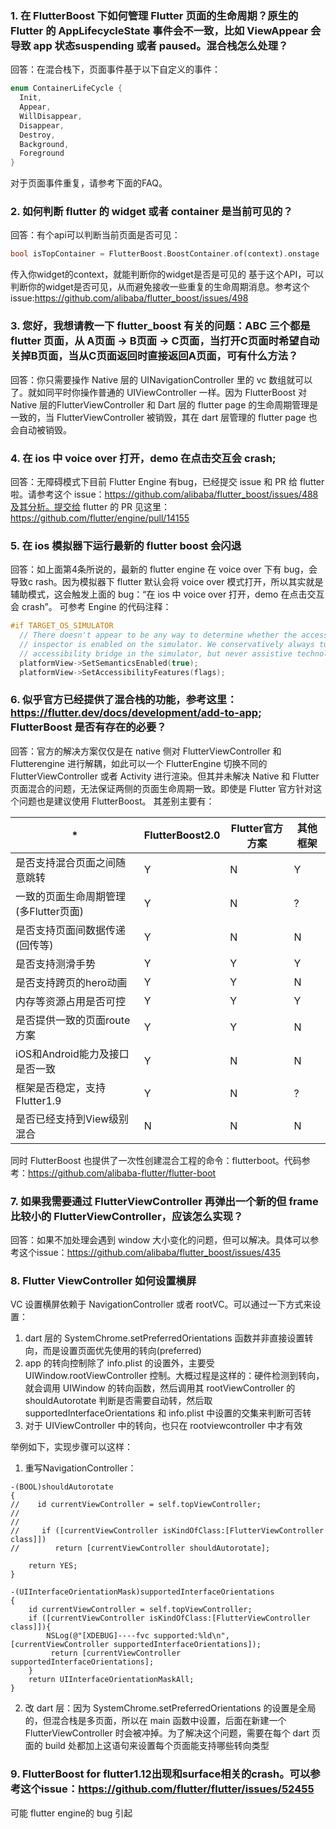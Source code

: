 ### 1. 在 FlutterBoost 下如何管理 Flutter 页面的生命周期？原生的 Flutter 的 AppLifecycleState 事件会不一致，比如 ViewAppear 会导致 app 状态suspending 或者 paused。混合栈怎么处理？
回答：在混合栈下，页面事件基于以下自定义的事件：
```dart
enum ContainerLifeCycle {
  Init,
  Appear,
  WillDisappear,
  Disappear,
  Destroy,
  Background,
  Foreground
}
```
对于页面事件重复，请参考下面的FAQ。
### 2. 如何判断 flutter 的 widget 或者 container 是当前可见的？
回答：有个api可以判断当前页面是否可见：
```dart
bool isTopContainer = FlutterBoost.BoostContainer.of(context).onstage
```
传入你widget的context，就能判断你的widget是否是可见的
基于这个API，可以判断你的widget是否可见，从而避免接收一些重复的生命周期消息。参考这个issue:https://github.com/alibaba/flutter_boost/issues/498

### 3. 您好，我想请教一下 flutter_boost 有关的问题：ABC 三个都是 flutter 页面，从 A页面 -> B页面 -> C页面，当打开C页面时希望自动关掉B页面，当从C页面返回时直接返回A页面，可有什么方法？
回答：你只需要操作 Native 层的 UINavigationController 里的 vc 数组就可以了。就如同平时你操作普通的 UIViewController 一样。因为 FlutterBoost 对 Native 层的FlutterViewController 和 Dart 层的 flutter page 的生命周期管理是一致的，当 FlutterViewController 被销毁，其在 dart 层管理的 flutter page 也会自动被销毁。

### 4. 在 ios 中 voice over 打开，demo 在点击交互会 crash;
回答：无障碍模式下目前 Flutter Engine 有bug，已经提交 issue 和 PR 给 flutter 啦。请参考这个 issue：https://github.com/alibaba/flutter_boost/issues/488及其分析。提交给 flutter 的 PR 见这里：https://github.com/flutter/engine/pull/14155

### 5. 在 ios 模拟器下运行最新的 flutter boost 会闪退
回答：如上面第4条所说的，最新的 flutter engine 在 voice over 下有 bug，会导致c rash。因为模拟器下 flutter 默认会将 voice over 模式打开，所以其实就是辅助模式，这会触发上面的 bug：“在 ios 中 voice over 打开，demo 在点击交互会 crash”。
可参考 Engine 的代码注释：
```c++
#if TARGET_OS_SIMULATOR
  // There doesn't appear to be any way to determine whether the accessibility
  // inspector is enabled on the simulator. We conservatively always turn on the
  // accessibility bridge in the simulator, but never assistive technology.
  platformView->SetSemanticsEnabled(true);
  platformView->SetAccessibilityFeatures(flags);
```

### 6. 似乎官方已经提供了混合栈的功能，参考这里：https://flutter.dev/docs/development/add-to-app; FlutterBoost 是否有存在的必要？
回答：官方的解决方案仅仅是在 native 侧对 FlutterViewController 和 Flutterengine 进行解耦，如此可以一个 FlutterEngine 切换不同的 FlutterViewController 或者 Activity 进行渲染。但其并未解决 Native 和 Flutter 页面混合的问题，无法保证两侧的页面生命周期一致。即使是 Flutter 官方针对这个问题也是建议使用 FlutterBoost。
其差别主要有：

|*|FlutterBoost2.0	|Flutter官方方案	|其他框架|
|----|----|----|----|
|是否支持混合页面之间随意跳转	|Y	|N	|Y|
|一致的页面生命周期管理(多Flutter页面)	|Y	|N	|?|
|是否支持页面间数据传递(回传等)	|Y	|N	|N|
|是否支持测滑手势	|Y	|Y	|Y|
|是否支持跨页的hero动画	|Y	|Y	|N|
|内存等资源占用是否可控	|Y	|Y	|Y|
|是否提供一致的页面route方案	|Y	|Y	|N|
|iOS和Android能力及接口是否一致	|Y	|N	|N|
|框架是否稳定，支持Flutter1.9	|Y	|N	|?|
|是否已经支持到View级别混合	|N	|N	|N|

同时 FlutterBoost 也提供了一次性创建混合工程的命令：flutterboot。代码参考：https://github.com/alibaba-flutter/flutter-boot

### 7. 如果我需要通过 FlutterViewController 再弹出一个新的但 frame 比较小的 FlutterViewController，应该怎么实现？
回答：如果不加处理会遇到 window 大小变化的问题，但可以解决。具体可以参考这个issue：https://github.com/alibaba/flutter_boost/issues/435

### 8. Flutter ViewController 如何设置横屏
VC 设置横屏依赖于 NavigationController 或者 rootVC。可以通过一下方式来设置：
1. dart 层的 SystemChrome.setPreferredOrientations 函数并非直接设置转向，而是设置页面优先使用的转向(preferred)
2. app 的转向控制除了 info.plist 的设置外，主要受 UIWindow.rootViewController 控制。大概过程是这样的：硬件检测到转向，就会调用 UIWindow 的转向函数，然后调用其 rootViewController 的 shouldAutorotate 判断是否需要自动转，然后取 supportedInterfaceOrientations 和 info.plist 中设置的交集来判断可否转
3. 对于 UIViewController 中的转向，也只在 rootviewcontroller 中才有效

举例如下，实现步骤可以这样：
1. 重写NavigationController：
```objc
-(BOOL)shouldAutorotate
{
//    id currentViewController = self.topViewController;
//
//
//     if ([currentViewController isKindOfClass:[FlutterViewController class]])
//        return [currentViewController shouldAutorotate];

    return YES;
}

-(UIInterfaceOrientationMask)supportedInterfaceOrientations
{
    id currentViewController = self.topViewController;
    if ([currentViewController isKindOfClass:[FlutterViewController class]]){
        NSLog(@"[XDEBUG]----fvc supported:%ld\n",[currentViewController supportedInterfaceOrientations]);
         return [currentViewController supportedInterfaceOrientations];
    }
    return UIInterfaceOrientationMaskAll;
}
```
2. 改 dart 层：因为 SystemChrome.setPreferredOrientations 的设置是全局的，但混合栈是多页面，所以在 main 函数中设置，后面在新建一个 FlutterViewController 时会被冲掉。为了解决这个问题，需要在每个 dart 页面的 build 处都加上这语句来设置每个页面能支持哪些转向类型

### 9. FlutterBoost for flutter1.12出现和surface相关的crash。可以参考这个issue：https://github.com/flutter/flutter/issues/52455
可能 flutter engine的 bug 引起
